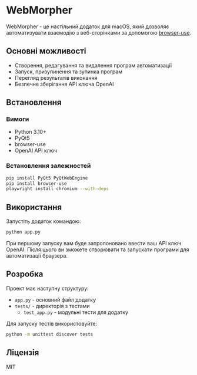 # WebMorpher

WebMorpher - це настільний додаток для macOS, який дозволяє автоматизувати взаємодію з веб-сторінками за допомогою [browser-use](https://github.com/browser-use/browser-use).

## Основні можливості

- Створення, редагування та видалення програм автоматизації
- Запуск, призупинення та зупинка програм
- Перегляд результатів виконання
- Безпечне зберігання API ключа OpenAI

## Встановлення

### Вимоги

- Python 3.10+
- PyQt5
- browser-use
- OpenAI API ключ

### Встановлення залежностей

```bash
pip install PyQt5 PyQtWebEngine
pip install browser-use
playwright install chromium --with-deps
```

## Використання

Запустіть додаток командою:

```bash
python app.py
```

При першому запуску вам буде запропоновано ввести ваш API ключ OpenAI. Після цього ви зможете створювати та запускати програми для автоматизації браузера.

## Розробка

Проект має наступну структуру:

- `app.py` - основний файл додатку
- `tests/` - директорія з тестами
  - `test_app.py` - модульні тести для додатку

Для запуску тестів використовуйте:

```bash
python -m unittest discover tests
```

## Ліцензія

MIT 